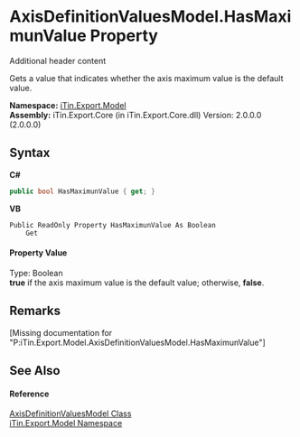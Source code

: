 # AxisDefinitionValuesModel.HasMaximunValue Property 
Additional header content 

Gets a value that indicates whether the axis maximum value is the default value.

**Namespace:**&nbsp;<a href="N_iTin_Export_Model">iTin.Export.Model</a><br />**Assembly:**&nbsp;iTin.Export.Core (in iTin.Export.Core.dll) Version: 2.0.0.0 (2.0.0.0)

## Syntax

**C#**<br />
``` C#
public bool HasMaximunValue { get; }
```

**VB**<br />
``` VB
Public ReadOnly Property HasMaximunValue As Boolean
	Get
```


#### Property Value
Type: Boolean<br /><strong>true</strong> if the axis maximum value is the default value; otherwise, <strong>false</strong>.

## Remarks
\[Missing <remarks> documentation for "P:iTin.Export.Model.AxisDefinitionValuesModel.HasMaximunValue"\]

## See Also


#### Reference
<a href="T_iTin_Export_Model_AxisDefinitionValuesModel">AxisDefinitionValuesModel Class</a><br /><a href="N_iTin_Export_Model">iTin.Export.Model Namespace</a><br />